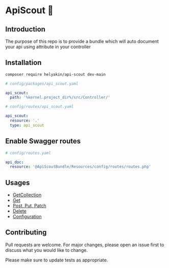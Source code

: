 # ApiScout 🤠

## Introduction

The purpose of this repo is to provide a bundle which will
auto document your api using attribute in your controller

## Installation

```bash
composer require helyakin/api-scout dev-main
```

```yaml
# config/packages/api_scout.yaml

api_scout:
  path: '%kernel.project_dir%/src/Controller/'
```

```yaml
# config/routes/api_scout.yaml

api_scout:
  resource: '.'
  type: api_scout
```

## Enable Swagger routes

```yaml
# config/routes.yaml

api_doc:
  resource: '@ApiScoutBundle/Resources/config/routes/routes.php'

```

## Usages

- [GetCollection](docs/Attributes/GetCollection.md)
- [Get](docs/Attributes/Get.md)
- [Post, Put, Patch](docs/Attributes/Update.md)
- [Delete](docs/Attributes/Delete.md)
- [Configuration](docs/Configuration.md)

## Contributing

Pull requests are welcome. For major changes, please open an issue first to discuss what you would like to change.

Please make sure to update tests as appropriate.
